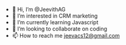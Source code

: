 - 👋 Hi, I’m @JeevithAG
- 👀 I’m interested in CRM marketing
- 🌱 I’m currently learning Javascript
- 💞️ I’m looking to collaborate on coding
- 📫 How to reach me jeevacs12@gmail.com

<!---
jeevithag/jeevithag is a ✨ special ✨ repository because its `README.md` (this file) appears on your GitHub profile.
You can click the Preview link to take a look at your changes.
--->
